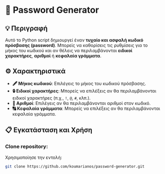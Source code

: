 # 🔐 Password Generator

## 💡 Περιγραφή
Αυτό το Python script δημιουργεί έναν **τυχαίο και ασφαλή κωδικό πρόσβασης (password)**. Μπορείς να καθορίσεις τις ρυθμίσεις για το μήκος του κωδικού και αν θέλεις να περιλαμβάνονται **ειδικοί χαρακτήρες**, **αριθμοί** ή **κεφαλαία γράμματα**.

## ⚙️ Χαρακτηριστικά
- **🖋️ Μήκος κωδικού**: Επιλέγεις το μήκος του κωδικού πρόσβασης.
- **🔒 Ειδικοί χαρακτήρες**: Μπορείς να επιλέξεις αν θα περιλαμβάνονται ειδικοί χαρακτήρες (π.χ., `!`, `@`, `#`, κλπ.).
- **🔢 Αριθμοί**: Επιλέγεις αν θα περιλαμβάνονται αριθμοί στον κωδικό.
- **🔠 Κεφαλαία γράμματα**: Μπορείς να επιλέξεις αν θα περιλαμβάνονται κεφαλαία γράμματα.

## 📋 Εγκατάσταση και Χρήση

###  **Clone repository**:
Χρησιμοποίησε την εντολή:
```bash
git clone https://github.com/koumarianos/password-generator.git

